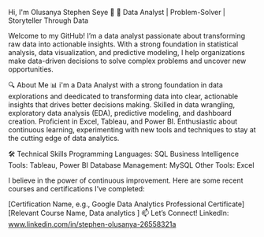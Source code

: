 Hi, I'm Olusanya Stephen Seye 👋
🌟 Data Analyst | Problem-Solver | Storyteller Through Data

Welcome to my GitHub! I’m a data analyst passionate about transforming raw data into actionable insights. With a strong foundation in statistical analysis, data visualization, and predictive modeling, I help organizations make data-driven decisions to solve complex problems and uncover new opportunities.

🔍 About Me
📊  i'm a Data Analyst with a strong foundation in data explorations and deedicated to transforming data into clear, actionable insights that drives better decisions making. Skilled in data wrangling, exploratory data analysis (EDA), predictive modeling, and dashboard creation.
Proficient in Excel, Tableau, and Power BI.
Enthusiastic about continuous learning, experimenting with new tools and techniques to stay at the cutting edge of data analytics.

🛠️ Technical Skills
Programming Languages: SQL
Business Intelligence Tools: Tableau, Power BI
Database Management: MySQL
Other Tools: Excel

I believe in the power of continuous improvement. Here are some recent courses and certifications I’ve completed:

[Certification Name, e.g., Google Data Analytics Professional Certificate]
[Relevant Course Name, Data analytics ]
📫 Let’s Connect!
LinkedIn: www.linkedin.com/in/stephen-olusanya-26558321a





<!---
lakalaka121/lakalaka121 is a ✨ special ✨ repository because its `README.md` (this file) appears on your GitHub profile.
You can click the Preview link to take a look at your changes.
--->

